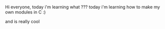 Hi everyone,
today i'm learning what ???
today i'm learning how to make my own modules in C :)

and is really cool
